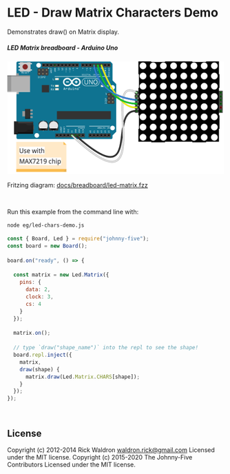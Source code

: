 <!--remove-start-->

# LED - Draw Matrix Characters Demo

<!--remove-end-->


Demonstrates draw() on Matrix display.





##### LED Matrix breadboard - Arduino Uno



![docs/breadboard/led-matrix.png](breadboard/led-matrix.png)<br>

Fritzing diagram: [docs/breadboard/led-matrix.fzz](breadboard/led-matrix.fzz)

&nbsp;




Run this example from the command line with:
```bash
node eg/led-chars-demo.js
```


```javascript
const { Board, Led } = require("johnny-five");
const board = new Board();

board.on("ready", () => {

  const matrix = new Led.Matrix({
    pins: {
      data: 2,
      clock: 3,
      cs: 4
    }
  });

  matrix.on();

  // type `draw("shape_name")` into the repl to see the shape!
  board.repl.inject({
    matrix,
    draw(shape) {
      matrix.draw(Led.Matrix.CHARS[shape]);
    }
  });
});

```








&nbsp;

<!--remove-start-->

## License
Copyright (c) 2012-2014 Rick Waldron <waldron.rick@gmail.com>
Licensed under the MIT license.
Copyright (c) 2015-2020 The Johnny-Five Contributors
Licensed under the MIT license.

<!--remove-end-->
